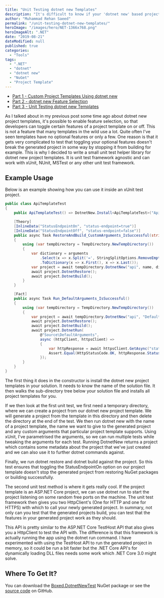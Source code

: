 ```yaml
---
title: "Unit Testing dotnet new Templates"
description: "It's difficult to know if your 'dotnet new' based project will work if they have lots of options, in this post I show how to unit test them."
author: "Muhammad Rehan Saeed"
permalink: "/unit-testing-dotnet-new-templates/"
heroImage: "/images/hero/NET-1366x768.png"
heroImageAlt: ".NET"
date: "2019-08-21"
dateModified: null
published: true
categories:
  - "Tools"
tags:
  - ".NET"
  - "dotnet"
  - "dotnet new"
  - "NuGet"
  - "Project Template"
---
```


- [Part 1 - Custom Project Templates Using dotnet new](/custom-project-templates-using-dotnet-new/)
- [Part 2 - dotnet new Feature Selection](/dotnet-new-feature-selection/)
- [Part 3 - Unit Testing dotnet new Templates](/unit-testing-dotnet-new-templates/)

As I talked about in my previous post some time ago about dotnet new project templates, it's possible to enable feature selection, so that developers can toggle certain features of a project template on or off. This is not a feature that many templates in the wild use a lot. Quite often I've seen templates have no optional features or only a few. One reason is that it gets very complicated to test that toggling your optional features doesn't break the generated project in some way by stopping it from building for example. This is why I decided to write a small unit test helper library for dotnet new project templates. It is unit test framework agnostic and can work with xUnit, NUnit, MSTest or any other unit test framework.

## Example Usage

Below is an example showing how you can use it inside an xUnit test project.

```cs
public class ApiTemplateTest
{
    public ApiTemplateTest() => DotnetNew.Install<ApiTemplateTest>("ApiTemplate.sln").Wait();

    [Theory]
    [InlineData("StatusEndpointOn", "status-endpoint=true")]
    [InlineData("StatusEndpointOff", "status-endpoint=false")]
    public async Task RestoreAndBuild_CustomArguments_IsSuccessful(string name, params string[] arguments)
    {
        using (var tempDirectory = TempDirectory.NewTempDirectory())
        {
            var dictionary = arguments
                .Select(x => x.Split('=', StringSplitOptions.RemoveEmptyEntries))
                .ToDictionary(x => x.First(), x => x.Last());
            var project = await tempDirectory.DotnetNew("api", name, dictionary);
            await project.DotnetRestore();
            await project.DotnetBuild();
        }
    }

    [Fact]
    public async Task Run_DefaultArguments_IsSuccessful()
    {
        using (var tempDirectory = TempDirectory.NewTempDirectory())
        {
            var project = await tempDirectory.DotnetNew("api", "DefaultArguments");
            await project.DotnetRestore();
            await project.DotnetBuild();
            await project.DotnetRun(
                @"Source\DefaultArguments",
                async (httpClient, httpsClient) =>
                {
                    var httpResponse = await httpsClient.GetAsync("status");
                    Assert.Equal(HttpStatusCode.OK, httpResponse.StatusCode);
                });
        }
    }
}
```

The first thing it does in the constructor is install the dotnet new project templates in your solution. It needs to know the name of the solution file. It then walks the sub-directory tree below your solution file and installs all project templates for you.

If we then look at the first unit test, we first need a temporary directory, where we can create a project from our dotnet new project template. We will generate a project from the template in this directory and then delete the directory at the end of the test. We then run dotnet new with the name of a project template, the name we want to give to the generated project and any custom arguments that particular project template supports. Using xUnit, I've parametrised the arguments, so we can run multiple tests while tweaking the arguments for each test. Running DotnetNew returns a project which contains some metadata about the project that we've just created and we can also use it to further dotnet commands against.

Finally, we run dotnet restore and dotnet build against the project. So this test ensures that toggling the StatusEndpointOn option on our project template doesn't stop the generated project from restoring NuGet packages or building successfully.

The second unit test method is where it gets really cool. If the project template is an ASP.NET Core project, we can use dotnet run to start the project listening on some random free ports on the machine. The unit test framework then gives you two HttpClient's (One for HTTP and one for HTTPS) with which to call your newly generated project. In summary, not only can you test that the generated projects build, you can test that the features in your generated project work as they should.

This API is pretty similar to the ASP.NET Core TestHost API that also gives you a HttpClient to test the API with. The difference is that this framework is actually running the app using the dotnet run command. I have experimented with using the TestHost API to run the generated project in memory, so it could be run a bit faster but the .NET Core API's for dynamically loading DLL files needs some work which .NET Core 3.0 might solve.

## Where To Get It?

You can download the [Boxed.DotnetNewTest](https://www.nuget.org/packages/Boxed.DotnetNewTest/) NuGet package or see the [source code](https://github.com/Dotnet-Boxed/Framework#boxeddotnetnewtest) on GitHub.
